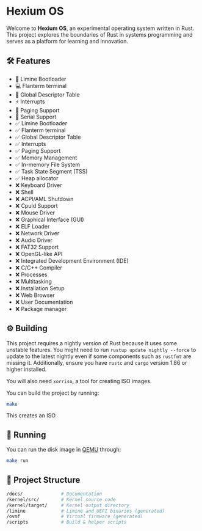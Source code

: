 # **Hexium OS**

Welcome to **Hexium OS**, an experimental operating system written in Rust. This project explores the boundaries of Rust in systems programming and serves as a platform for learning and innovation.

## **🛠️ Features**

- :rocket: Limine Bootloader
- :computer: Flanterm terminal
- :scroll: Global Descriptor Table  
- :zap: Interrupts
- :page_facing_up: Paging Support
- :electric_plug: Serial Support
- :white_check_mark: Limine Bootloader
- :white_check_mark: Flanterm terminal
- :white_check_mark: Global Descriptor Table
- :white_check_mark: Interrupts
- :white_check_mark: Paging Support
- :white_check_mark: Memory Management
- :white_check_mark: In-memory File System
- :white_check_mark: Task State Segment (TSS)
- :white_check_mark: Heap allocator
- :x: Keyboard Driver
- :x: Shell
- :x: ACPI/AML Shutdown
- :x: CpuId Support
- :x: Mouse Driver
- :x: Graphical Interface (GUI)
- :x: ELF Loader
- :x: Network Driver
- :x: Audio Driver
- :x: FAT32 Support
- :x: OpenGL-like API
- :x: Integrated Development Environment (IDE)
- :x: C/C++ Compiler
- :x: Processes
- :x: Multitasking
- :x: Installation Setup
- :x: Web Browser
- :x: User Documentation
- :x: Package manager

## **⚙️ Building**

This project requires a nightly version of Rust because it uses some unstable features. You might need to run `rustup update nightly --force` to update to the latest nightly even if some components such as `rustfmt` are missing it. Additionally, ensure you have `rustc` and `cargo` version 1.86 or higher installed.

You will also need `xorriso`, a tool for creating ISO images.

You can build the project by running:

```bash
make
```

This creates an ISO

## **🚀 Running**

You can run the disk image in [QEMU] through:

```bash
make run
```

## **:open_file_folder: Project Structure**

```bash
/docs/              # Documentation
/kernel/src/        # Kernel source code
/kernel/target/     # Kernel output directory
/limine             # Limine and UEFI binaries (generated)
/ovmf               # Virtual firmware (generated)
/scripts            # Build & helper scripts
```

[QEMU]: https://www.qemu.org/
